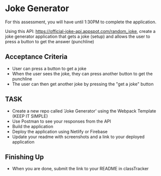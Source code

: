 # Joke Generator

For this assessment, you will have until 1:30PM to complete the application.

Using this API: https://official-joke-api.appspot.com/random_joke, create a joke generator application that gets a joke (setup) and allows the user to press a button to get the answer (punchline)

## Acceptance Criteria
- User can press a button to get a joke
- When the user sees the joke, they can press another button to get the punchline
- The user can then get another joke by pressing the "get a joke" button

## TASK
- Create a new repo called 'Joke Generator' using the Webpack Template (KEEP IT SIMPLE)
- Use Postman to see your responses from the API
- Build the application
- Deploy the application using Netlify or Firebase
- Update your readme with screenshots and a link to your deployed application

## Finishing Up
- When you are done, submit the link to your README in classTracker
